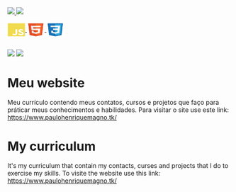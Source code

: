 <div style="display: grid; grid-templates-columns: 1fr 1fr">
<div width="100%" style="flex-basis=50%">
  <a href="https://github.com/PauloHenriqueMagno">
  <img height="180em" src="https://github-readme-stats.vercel.app/api?username=PauloHenriqueMagno&show_icons=true&include_all_commits=true&count_private=true"/>
  <img height="180em" src="https://github-readme-stats.vercel.app/api/top-langs/?username=PauloHenriqueMagno&layout=compact&langs_count=9"/>
</div>
<div width="100%"><br>
  <img align="center" alt="Paulo-Js" height="30" width="40" src="https://raw.githubusercontent.com/devicons/devicon/master/icons/javascript/javascript-plain.svg">
  <img align="center" alt="Paulo-HTML" height="30" width="40" src="https://raw.githubusercontent.com/devicons/devicon/master/icons/html5/html5-original.svg">
  <img align="center" alt="Paulo-CSS" height="30" width="40" src="https://raw.githubusercontent.com/devicons/devicon/master/icons/css3/css3-original.svg">
</div>
</div>
  
  ##
 
<div> 
  <a href = "mailto:paulohm2309@outlook.com"><img src="https://img.shields.io/badge/-Gmail-%23333?style=for-the-badge&logo=gmail&logoColor=white" target="_blank"></a>
  <a href="https://www.linkedin.com/in/paulohenriquemagno/" target="_blank"><img src="https://img.shields.io/badge/-LinkedIn-%230077B5?style=for-the-badge&logo=linkedin&logoColor=white" target="_blank"></a>
</div>

# Meu website

Meu currículo contendo meus contatos, cursos e projetos que faço para práticar meus conhecimentos e habilidades.
Para visitar o site use este link: https://www.paulohenriquemagno.tk/

# My curriculum

It's my curriculum that contain my contacts, curses and projects that I do to exercise my skills.
To visite the website use this link: https://www.paulohenriquemagno.tk/
